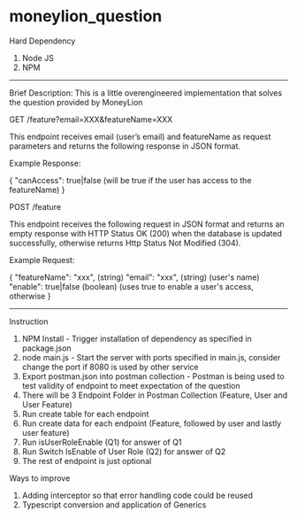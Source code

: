 # moneylion_question

Hard Dependency
1. Node JS
2. NPM
_____________________________________________________________________________________
Brief Description: This is a little overengineered implementation that solves the question provided by MoneyLion

GET /feature?email=XXX&featureName=XXX

This endpoint receives email (user’s email) and featureName as request parameters and
returns the following response in JSON format.

Example Response:

{
"canAccess": true|false (will be true if the user has access to the featureName)
}

POST /feature

This endpoint receives the following request in JSON format and returns an empty
response with HTTP Status OK (200) when the database is updated successfully, otherwise
returns Http Status Not Modified (304).

Example Request:

{
"featureName": "xxx", (string)
"email": "xxx", (string) (user's name)
"enable": true|false (boolean) (uses true to enable a user's access, otherwise
}

_____________________________________________________________________________________

Instruction
1. NPM Install - Trigger installation of dependency as specified in package.json
2. node main.js - Start the server with ports specified in main.js, consider change the port if 8080 is used by other service
3. Export postman.json into postman collection - Postman is being used to test validity of endpoint to meet expectation of the question
4. There will be 3 Endpoint Folder in Postman Collection (Feature, User and User Feature)
5. Run create table for each endpoint
6. Run create data for each endpoint (Feature, followed by user and lastly user feature)
7. Run isUserRoleEnable (Q1) for answer of Q1
8. Run Switch IsEnable of User Role (Q2) for answer of Q2
9. The rest of endpoint is just optional


Ways to improve
1. Adding interceptor so that error handling code could be reused
2. Typescript conversion and application of Generics
